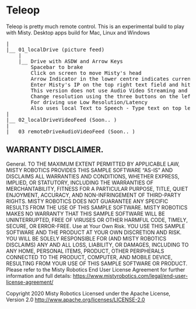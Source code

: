 # Teleop

Teleop is pretty much remote control. This is an experimental build to play with Misty.
Desktop apps build for Mac, Linux and Windows

<pre>
|
|__ 01_localDrive (picture feed)
    |
    |__ Drive with ASDW and Arrow Keys
        Spacebar to brake
        Click on screen to move Misty's head 
        Arrow Indicator in the lower centre indicates current head position
        Enter Misty's IP on the top right text field and hit Start
        This version does not use Audio Video Streaming and just pulls camera image as fast as it can
        Change resolution using the three buttons on the left (High Medium Low) - affects latency
        For driving use Low Resolution/Latency
        Also uses local Text to Speech - Type text on top left text field and hit Speak 
|
|__ 02_localDriveVideoFeed (Soon.. )
|
|__ 03_remoteDriveAudioVideoFeed (Soon.. )
</pre>

## WARRANTY DISCLAIMER.

General. TO THE MAXIMUM EXTENT PERMITTED BY APPLICABLE LAW, MISTY ROBOTICS PROVIDES THIS SAMPLE SOFTWARE “AS-IS” AND DISCLAIMS ALL WARRANTIES AND CONDITIONS, WHETHER EXPRESS, IMPLIED, OR STATUTORY, INCLUDING THE WARRANTIES OF MERCHANTABILITY, FITNESS FOR A PARTICULAR PURPOSE, TITLE, QUIET ENJOYMENT, ACCURACY, AND NON-INFRINGEMENT OF THIRD-PARTY RIGHTS. MISTY ROBOTICS DOES NOT GUARANTEE ANY SPECIFIC RESULTS FROM THE USE OF THIS SAMPLE SOFTWARE. MISTY ROBOTICS MAKES NO WARRANTY THAT THIS SAMPLE SOFTWARE WILL BE UNINTERRUPTED, FREE OF VIRUSES OR OTHER HARMFUL CODE, TIMELY, SECURE, OR ERROR-FREE.
Use at Your Own Risk. YOU USE THIS SAMPLE SOFTWARE AND THE PRODUCT AT YOUR OWN DISCRETION AND RISK. YOU WILL BE SOLELY RESPONSIBLE FOR (AND MISTY ROBOTICS DISCLAIMS) ANY AND ALL LOSS, LIABILITY, OR DAMAGES, INCLUDING TO ANY HOME, PERSONAL ITEMS, PRODUCT, OTHER PERIPHERALS CONNECTED TO THE PRODUCT, COMPUTER, AND MOBILE DEVICE, RESULTING FROM YOUR USE OF THIS SAMPLE SOFTWARE OR PRODUCT.
Please refer to the Misty Robotics End User License Agreement for further information and full details: https://www.mistyrobotics.com/legal/end-user-license-agreement/

Copyright 2020 Misty Robotics
Licensed under the Apache License, Version 2.0
http://www.apache.org/licenses/LICENSE-2.0
